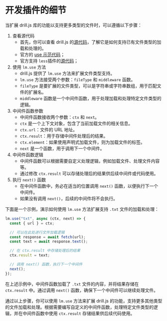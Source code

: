 # 开发插件的细节

当扩展 drill.js 库的功能以支持更多类型的文件时，可以遵循以下步骤： 

1. 查看源代码
   - 首先，你可以查看 drill.js 的[源代码](https://github1s.com/kirakiray/drill.js/blob/main/src/use.mjs)，了解它是如何支持已有文件类型的加载和处理的。 
   - 官方的 [use 示范代码](https://github1s.com/kirakiray/drill.js/blob/main/examples/lm-use/index.html)；
   - 官方支持 `less`插件的[源代码](https://github1s.com/kirakiray/drill.js/blob/main/libs/less/src/init.js)；
2. 使用 `lm.use` 方法 
   - drill.js 提供了 `lm.use` 方法来扩展文件类型支持。 
   - `lm.use` 方法接受两个参数：`fileType` 和 `middleware` 函数。 
   - `fileType` 是要扩展的文件类型，可以是字符串或字符串数组，用于匹配文件的扩展名。 
   - `middleware` 函数是一个中间件函数，用于处理加载和处理特定文件类型的逻辑。 
3. 中间件函数参数 
   - 中间件函数接收两个参数：`ctx` 和 `next`。 
   - `ctx` 是一个上下文对象，包含了当前加载文件的相关信息。 
   - `ctx.url`：文件的 URL 地址。 
   - `ctx.result`：用于存储中间件处理后的结果。 
   - `ctx.element`：如果使用声明式加载文件，则为加载文件的标签。 
   - `next` 是一个函数，用于调用下一个中间件。 
4. 中间件函数逻辑
   - 中间件函数可以根据需要自定义处理逻辑，例如加载文件、处理文件内容等。 
   - 通过修改 `ctx.result` 可以存储处理后的结果供后续中间件或代码使用。 
5. 执行 `next()` 函数 
   - 在中间件函数中，务必在适当的位置调用 `next()` 函数，以便执行下一个中间件。 
   - 如果没有调用 `next()`，后续的中间件将不会执行。

下面是一个示例，演示如何使用 `lm.use` 方法扩展支持 `.txt` 文件的加载和处理：

```javascript
lm.use("txt", async (ctx, next) => {
  const { url } = ctx;

  // 可以在此处进行文件加载逻辑
  const response = await fetch(url);
  const text = await response.text();

  // 在 ctx.result 中存储处理后的结果
  ctx.result = text;

  // 调用 next() 函数，执行下一个中间件
  next();
});
```

在上述示例中，中间件函数加载了 `.txt` 文件的内容，并将结果存储在 `ctx.result` 中。通过调用 `next()` 函数，确保下一个中间件可以继续处理文件。

通过以上步骤，你可以使用 `lm.use` 方法来扩展 drill.js 的功能，支持更多其他类型的文件加载和处理。根据需要编写自定义的中间件函数，处理特定文件类型的逻辑，并在中间件函数中使用 `ctx.result` 存储结果供后续代码使用。